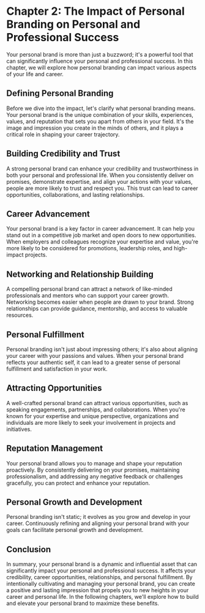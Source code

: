 Chapter 2: The Impact of Personal Branding on Personal and Professional Success
===============================================================================

Your personal brand is more than just a buzzword; it's a powerful tool that can significantly influence your personal and professional success. In this chapter, we will explore how personal branding can impact various aspects of your life and career.

Defining Personal Branding
--------------------------

Before we dive into the impact, let's clarify what personal branding means. Your personal brand is the unique combination of your skills, experiences, values, and reputation that sets you apart from others in your field. It's the image and impression you create in the minds of others, and it plays a critical role in shaping your career trajectory.

Building Credibility and Trust
------------------------------

A strong personal brand can enhance your credibility and trustworthiness in both your personal and professional life. When you consistently deliver on promises, demonstrate expertise, and align your actions with your values, people are more likely to trust and respect you. This trust can lead to career opportunities, collaborations, and lasting relationships.

Career Advancement
------------------

Your personal brand is a key factor in career advancement. It can help you stand out in a competitive job market and open doors to new opportunities. When employers and colleagues recognize your expertise and value, you're more likely to be considered for promotions, leadership roles, and high-impact projects.

Networking and Relationship Building
------------------------------------

A compelling personal brand can attract a network of like-minded professionals and mentors who can support your career growth. Networking becomes easier when people are drawn to your brand. Strong relationships can provide guidance, mentorship, and access to valuable resources.

Personal Fulfillment
--------------------

Personal branding isn't just about impressing others; it's also about aligning your career with your passions and values. When your personal brand reflects your authentic self, it can lead to a greater sense of personal fulfillment and satisfaction in your work.

Attracting Opportunities
------------------------

A well-crafted personal brand can attract various opportunities, such as speaking engagements, partnerships, and collaborations. When you're known for your expertise and unique perspective, organizations and individuals are more likely to seek your involvement in projects and initiatives.

Reputation Management
---------------------

Your personal brand allows you to manage and shape your reputation proactively. By consistently delivering on your promises, maintaining professionalism, and addressing any negative feedback or challenges gracefully, you can protect and enhance your reputation.

Personal Growth and Development
-------------------------------

Personal branding isn't static; it evolves as you grow and develop in your career. Continuously refining and aligning your personal brand with your goals can facilitate personal growth and development.

Conclusion
----------

In summary, your personal brand is a dynamic and influential asset that can significantly impact your personal and professional success. It affects your credibility, career opportunities, relationships, and personal fulfillment. By intentionally cultivating and managing your personal brand, you can create a positive and lasting impression that propels you to new heights in your career and personal life. In the following chapters, we'll explore how to build and elevate your personal brand to maximize these benefits.
